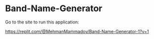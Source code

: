 # Band-Name-Generator
Go to the site to run this application:

https://replit.com/@MehmanMammadov/Band-Name-Generator-1?v=1
